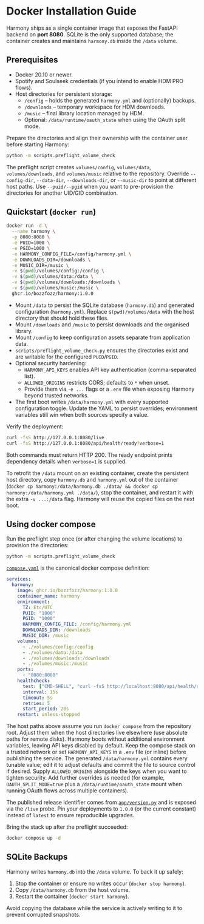 # Docker Installation Guide

Harmony ships as a single container image that exposes the FastAPI backend on
**port 8080**. SQLite is the only supported database; the container creates and
maintains `harmony.db` inside the `/data` volume.

## Prerequisites

- Docker 20.10 or newer.
- Spotify and Soulseek credentials (if you intend to enable HDM PRO flows).
- Host directories for persistent storage:
  - `/config` – holds the generated `harmony.yml` and (optionally) backups.
  - `/downloads` – temporary workspace for HDM downloads.
  - `/music` – final library location managed by HDM.
  - Optional: `/data/runtime/oauth_state` when using the OAuth split mode.

Prepare the directories and align their ownership with the container user
before starting Harmony:

```bash
python -m scripts.preflight_volume_check
```

The preflight script creates `volumes/config`, `volumes/data`,
`volumes/downloads`, and `volumes/music` relative to the repository. Override
`--config-dir`, `--data-dir`, `--downloads-dir`, or `--music-dir` to point at
different host paths. Use `--puid/--pgid` when you want to pre-provision the
directories for another UID/GID combination.

## Quickstart (`docker run`)

```bash
docker run -d \
  --name harmony \
  -p 8080:8080 \
  -e PUID=1000 \
  -e PGID=1000 \
  -e HARMONY_CONFIG_FILE=/config/harmony.yml \
  -e DOWNLOADS_DIR=/downloads \
  -e MUSIC_DIR=/music \
  -v $(pwd)/volumes/config:/config \
  -v $(pwd)/volumes/data:/data \
  -v $(pwd)/volumes/downloads:/downloads \
  -v $(pwd)/volumes/music:/music \
  ghcr.io/bozzfozz/harmony:1.0.0
```

- Mount `/data` to persist the SQLite database (`harmony.db`) and generated
  configuration (`harmony.yml`). Replace `$(pwd)/volumes/data` with the host
  directory that should hold these files.
- Mount `/downloads` and `/music` to persist downloads and the organised
  library.
- Mount `/config` to keep configuration assets separate from application data.
- `scripts/preflight_volume_check.py` ensures the directories exist and are
  writable for the configured `PUID`/`PGID`.
- Optional security hardening:
  - `HARMONY_API_KEYS` enables API key authentication (comma-separated list).
  - `ALLOWED_ORIGINS` restricts CORS; defaults to `*` when unset.
  - Provide them via `-e ...` flags or a `.env` file when exposing Harmony
    beyond trusted networks.
- The first boot writes `/data/harmony.yml` with every supported configuration
  toggle. Update the YAML to persist overrides; environment variables still win
  when both sources specify a value.

Verify the deployment:

```bash
curl -fsS http://127.0.0.1:8080/live
curl -fsS http://127.0.0.1:8080/api/health/ready?verbose=1
```

Both commands must return HTTP 200. The ready endpoint prints dependency details when
`verbose=1` is supplied.

To retrofit the `/data` mount on an existing container, create the persistent
host directory, copy `harmony.db` and `harmony.yml` out of the container
(`docker cp harmony:/data/harmony.db ./data/ && docker cp harmony:/data/harmony.yml ./data/`),
stop the container, and restart it with the extra `-v ...:/data` flag. Harmony
will reuse the copied files on the next boot.

## Using docker compose

Run the preflight step once (or after changing the volume locations) to provision
the directories:

```bash
python -m scripts.preflight_volume_check
```

[`compose.yaml`](../../compose.yaml) is the canonical docker compose definition:

```yaml
services:
  harmony:
    image: ghcr.io/bozzfozz/harmony:1.0.0
    container_name: harmony
    environment:
      TZ: Etc/UTC
      PUID: "1000"
      PGID: "1000"
      HARMONY_CONFIG_FILE: /config/harmony.yml
      DOWNLOADS_DIR: /downloads
      MUSIC_DIR: /music
    volumes:
      - ./volumes/config:/config
      - ./volumes/data:/data
      - ./volumes/downloads:/downloads
      - ./volumes/music:/music
    ports:
      - "8080:8080"
    healthcheck:
      test: ["CMD-SHELL", "curl -fsS http://localhost:8080/api/health/ready || exit 1"]
      interval: 15s
      timeout: 5s
      retries: 5
      start_period: 20s
    restart: unless-stopped
```

The host paths above assume you run `docker compose` from the repository root.
Adjust them when the host directories live elsewhere (use absolute paths for
remote disks). Harmony boots without additional environment
variables, leaving API keys disabled by default. Keep the compose stack on a
trusted network or set `HARMONY_API_KEYS` in a `.env` file (or inline) before
publishing the service. The generated `/data/harmony.yml` contains every tunable
value; edit it to adjust defaults and commit the file to source control if
desired. Supply `ALLOWED_ORIGINS` alongside the keys when you want to tighten
security. Add further overrides as needed (for example,
`OAUTH_SPLIT_MODE=true` plus a `/data/runtime/oauth_state` mount when running OAuth
flows across multiple containers).

The published release identifier comes from [`app/version.py`](../../app/version.py)
and is exposed via the `/live` probe. Pin your deployments to `1.0.0` (or the
current constant) instead of `latest` to ensure reproducible upgrades.

Bring the stack up after the preflight succeeded:

```bash
docker compose up -d
```

## SQLite Backups

Harmony writes `harmony.db` into the `/data` volume. To back it up safely:

1. Stop the container or ensure no writes occur (`docker stop harmony`).
2. Copy `/data/harmony.db` from the host volume.
3. Restart the container (`docker start harmony`).

Avoid copying the database while the service is actively writing to it to prevent
corrupted snapshots.
